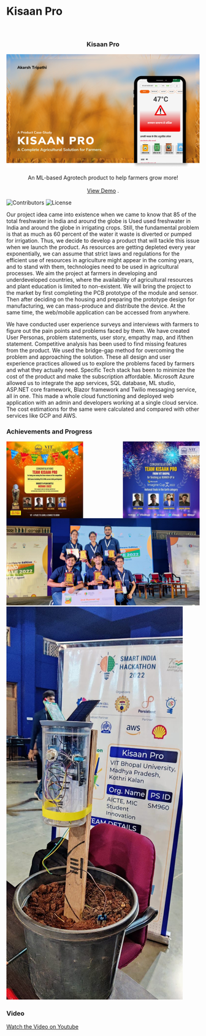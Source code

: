 # Kisaan Pro

<br/>
<p align="center">
  <h3 align="center">Kisaan Pro </h3>
<!-- ![Screen Shot](images/kisaanpro.png) -->
<img src="https://github.com/akarsh-tripathi/Team_KisaanPro/blob/master/images/kisaanpro.png"/>

  <p align="center">
    An ML-based Agrotech product to help farmers grow more!  
    <br/>
    <br/>
    <a href="https://github.com/akarsh-tripathi/Team_KisaanPro">View Demo</a>
    .
  </p>
</p>

![Contributors](https://img.shields.io/github/contributors/akarsh-tripathi/Team_KisaanPro?color=dark-green) ![License](https://img.shields.io/github/license/akarsh-tripathi/Team_KisaanPro) 


Our project idea came into existence when we came to know that 85 of the total freshwater in India and around the globe is Used used freshwater in India and around the globe in irrigating crops. Still, the fundamental problem is that as much as 60 percent of the water it waste is diverted or pumped for irrigation. Thus, we decide to develop a product that will tackle this issue when we launch the product. As resources are getting depleted every year exponentially, we can assume that strict laws and regulations for the efficient use of resources in agriculture might appear in the coming years, and to stand with them, technologies need to be used in agricultural processes. We aim the project at farmers in developing and underdeveloped countries, where the availability of agricultural resources and plant education is limited to non-existent. We will bring the project to the market by first completing the PCB prototype of the module and sensor. Then after deciding on the housing and preparing the prototype design for manufacturing, we can mass-produce and distribute the device. At the same time, the web/mobile application can be accessed from anywhere.


We have conducted user experience surveys and interviews with farmers to figure out the pain points and problems faced by them. We have created User Personas, problem statements, user story, empathy map, and if/then statement. Competitive analysis has been used to find missing features from the product. We used the bridge-gap method for overcoming the problem and approaching the solution. These all design and user experience practices allowed us to explore the problems faced by farmers and what they actually need. Specific Tech stack has been to minimize the cost of the product and make the subscription affordable. Microsoft Azure allowed us to integrate the app services, SQL database, ML studio, ASP.NET core framework, Blazor framework and Twilio messaging service, all in one. This made a whole cloud functioning and deployed web application with an admin and developers working at a single cloud service. The cost estimations for the same were calculated and compared with other services like GCP and AWS. 

### Achievements and Progress
<div style="display: flex; justify-content: space-between;">
<img height="200" width="200"  src="https://github.com/Vishesht27/Kisaan-Pro/blob/master/Images/FIIB_meraki.jpeg">
<img height="200" width="200"  src="https://github.com/Vishesht27/Kisaan-Pro/blob/master/Images/Imagine_cup.jpeg">
</div>

<img   src="https://github.com/Vishesht27/Kisaan-Pro/blob/master/Images/sih_winner.jpg">
<img  src="https://github.com/Vishesht27/Kisaan-Pro/blob/master/Images/Kisaan_pro_sih_prototype.jpg">

### Video

[Watch the Video on Youtube](https://www.youtube.com/watch?v=WGa8byqnQ1E)


